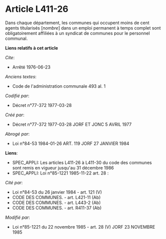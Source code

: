 # Article L411-26

Dans chaque département, les communes qui occupent moins de cent agents titularisés [*nombre*] dans un emploi permanent à
temps complet sont obligatoirement affiliées à un syndicat de communes pour le personnel communal.

**Liens relatifs à cet article**

_Cite_:

  - Arrêté  1976-06-23

_Anciens textes_:

  - Code de l'administration communale 493 al. 1

_Codifié par_:

  - Décret n°77-372 1977-03-28

_Créé par_:

  - Décret n°77-372 1977-03-28 JORF ET JONC 5 AVRIL 1977

_Abrogé par_:

  - Loi n°84-53 1984-01-26 ART. 119 JORF 27 JANVIER 1984

**Liens**:

  - SPEC_APPLI: Les articles L411-26 à L411-30 du code des communes sont remis en vigueur jusqu'au 31 décembre 1986
  - SPEC_APPLI: Loi n°85-1221 1985-11-22 art. 28 :

_Cité par_:

  - Loi n°84-53 du 26 janvier 1984 - art. 121 (V)
  - CODE DES COMMUNES. - art. L421-11 (Ab)
  - CODE DES COMMUNES. - art. L443-2 (Ab)
  - CODE DES COMMUNES. - art. R411-37 (Ab)

_Modifié par_:

  - Loi n°85-1221 du 22 novembre 1985 - art. 28 (V) JORF 23 NOVEMBRE 1985
